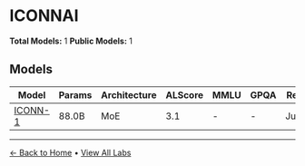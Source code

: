 # ICONNAI

**Total Models:** 1
**Public Models:** 1

## Models

| Model | Params | Architecture | ALScore | MMLU | GPQA | Released | Status |
|-------|--------|--------------|---------|------|------|----------|--------|
| [ICONN-1](../models/iconnai/iconn-1.md) | 88.0B | MoE | 3.1 | - | - | Jun/2025 | 🟢 |

---

[← Back to Home](../README.md) • [View All Labs](../labs/)
